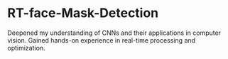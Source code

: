 # RT-face-Mask-Detection
Deepened my understanding of CNNs and their applications in computer vision. Gained hands-on experience in real-time processing and optimization.
